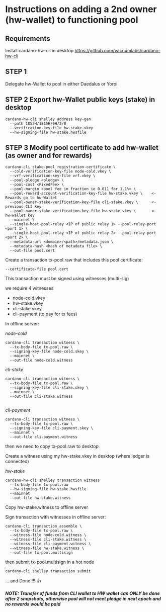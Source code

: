 # Instructions on adding a 2nd owner (hw-wallet) to functioning pool

## Requirements

Install cardano-hw-cli in desktop
https://github.com/vacuumlabs/cardano-hw-cli


## STEP 1

Delegate hw-Wallet to pool in either Daedalus or Yoroi


## STEP 2 Export hw-Wallet public keys (stake) in desktop

```
cardano-hw-cli shelley address key-gen
  --path 1852H/1815H/0H/2/0
  --verification-key-file hw-stake.vkey
  --hw-signing-file hw-stake.hwsfile
```


## STEP 3 Modify pool certificate to add hw-wallet (as owner and for rewards)

```
cardano-cli stake-pool registration-certificate \
  --cold-verification-key-file node-cold.vkey \
  --vrf-verification-key-file vrf.vkey \
  --pool-pledge <pledge> \
  --pool-cost <FixedFee> \
  --pool-margin <pool fee in fraction ie 0.011 for 1.1%> \
  --pool-reward-account-verification-key-file hw-stake.vkey \    <- Rewards go to hw-Wallet
  --pool-owner-stake-verification-key-file cli-stake.vkey \      <- previous CLI key
  --pool-owner-stake-verification-key-file hw-stake.vkey \       <- hw-wallet key
  --mainnet \
  --single-host-pool-relay <IP of public relay 1> --pool-relay-port <port 1> \
  --single-host-pool-relay <IP of public relay 2> --pool-relay-port <port 2> \
  --metadata-url <domain>/<path>/metadata.json \
  --metadata-hash <hash of metadata file> \
  --out-file pool.cert
```

Create a transaction tx-pool.raw that includes this pool certificate:
```
--certificate-file pool.cert
```

This transaction must be signed using witnesses (multi-sig)

we require 4 witnesses
  - node-cold.vkey
  - hw-stake.vkey
  - cli-stake.vkey
  - cli-payment (to pay for tx fees)


In offline server:

*node-cold*
```
cardano-cli transaction witness \
  --tx-body-file tx-pool.raw \
  --signing-key-file node-cold.skey \
  --mainnet \
  --out-file node-cold.witness
```

*cli-stake*
```
cardano-cli transaction witness \
  --tx-body-file tx-pool.raw \
  --signing-key-file cli-stake.skey \
  --mainnet \
  --out-file cli-stake.witness
  
```
*cli-payment*
```
cardano-cli transaction witness \
  --tx-body-file tx-pool.raw \
  --signing-key-file cli-payment.skey \
  --mainnet \
  --out-file cli-payment.witness
```

then we need to copy tx-pool.raw to desktop

Create a witness using my hw-stake.vkey in desktop (where ledger is connected)

*hw-stake*
```
cardano-hw-cli shelley transaction witness
  --tx-body-file tx-pool.raw
  --hw-signing-file hw-stake.hwsfile
  --mainnet
  --out-file hw-stake.witness
```

Copy hw-stake.witness to offline server

Sign transaction with witnesses in offline server:
```
cardano-cli transaction assemble \
  --tx-body-file tx-pool.raw \
  --witness-file node-cold.witness \
  --witness-file cli-stake.witness \
  --witness-file cli-payment.witness \  
  --witness-file hw-stake.witness \
  --out-file tx-pool.multisign 
```

then submit tx-pool.multisign in a hot node
```
cardano-cli shelley transaction submit
```

... and Done !!! :+1:
<BR><BR>
***NOTE: Transfer of funds from CLI wallet to HW wallet can ONLY be done after 2 snapshots, otherwise pool will not meet pledge in next epoch and no rewards would be paid***
